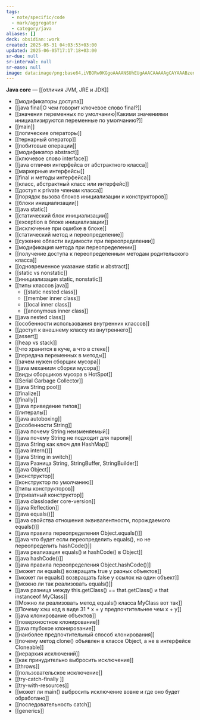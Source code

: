 ```yaml
---
tags:
  - note/specific/code
  - mark/aggregator
  - category/java
aliases: []
deck: obsidian::work
created: 2025-05-31 04:03:53+03:00
updated: 2025-06-05T17:17:18+03:00
sr-due: null
sr-interval: null
sr-ease: null
image: data:image/png;base64,iVBORw0KGgoAAAANSUhEUgAAACAAAAAgCAYAAABzenr0AAAA4UlEQVR4Ae1XAQbDMBTNSdpcoHdIC2A9W47we4NlZbtGwGwMwbABGQxAlofFMFsh+Rv5PE1/ynt92idfoORaSWmUbje9i/ARIRN8hJVmIHAm8kRaFh7cQs4DocGBJrouYAlumOBEsp8HXmDBid8WsKTwXLcbgz5O4Xy/ohWvl6APU+i2Y34BIN/fTu+20IeIvALw5h8KTuQVALu/7OcSsLy4HeD+Boj7L1iVygGC3S85QCCvQVSDqAbRfwRRDaJ6JmQ/ljs2Aaa3AkMp42hG/MMpCotmVtQaZQuM5w5D6ZP8Ad3WWERg2F0cAAAAAElFTkSuQmCC
---
```


**Java core**
—
[[отличия JVM, JRE и JDK]]
- [[модификаторы доступа]]
- [[java final|О чем говорит ключевое слово final?]]
- [[значения переменных по умолчанию|Какими значениями инициализируются переменные по умолчанию?]]
- [[main]]
- [[логические операторы]]
- [[тернарный оператор]]
- [[побитовые операции]]
- [[модификатор abstract]]
- [[ключевое слово interface]]
- [[java отличия интерфейса от абстрактного класса]]
- [[маркерные интерфейсы]]
- [[final и методы интерфейса]]
- [[класс, абстрактный класс или интерфейс]]
- [[доступ к private членам класса]]
- [[порядок вызова блоков инициализации и конструкторов]]
- [[блоки инициализации]]
- [[java static]]
- [[статический блок инициализации]]
- [[exception в блоке инициализации]]
- [[исключение при ошибке в блоке]]
- [[статический метод и переопределение]]
- [[сужение области видимости при переопределении]]
- [[модификация метода при переопределении]]
- [[получение доступа к переопределенным методам родительского класса]]
- [[одновременное указание static и abstract]]
- [[static vs nonstatic]]
- [[инициализация static, nonstatic]]
- [[типы классов java]]
	- [[static nested class]]
	- [[member inner class]]
	- [[local inner class]]
	- [[anonymous inner class]]
- [[java nested class]]
- [[особенности использования внутренних классов]]
- [[доступ к внешнему классу из внутреннего]]
- [[assert]]
- [[heap vs stack]]
- [[что хранится в куче, а что в стеке]]
- [[передача переменных в методы]]
- [[зачем нужен сборщик мусора]]
- [[java механизм сборки мусора]]
- [[виды сборщиков мусора в HotSpot]]
- [[Serial Garbage Collector]]
- [[java String pool]]
- [[finalize]]
- [[finally]]
- [[java приведение типов]]
- [[литералы]]
- [[java autoboxing]]
- [[особенности String]]
- [[java почему String неизменяемый]]
- [[java почему String не подходит для пароля]]
- [[java String как ключ для HashMap]]
- [[java intern()]]
- [[java String in switch]]
- [[java Разница String, StringBuffer, StringBuilder]]
- [[java Object]]
- [[конструктор]]
- [[конструктор по умолчанию]]
- [[типы конструкторов]]
- [[приватный конструктор]]
- [[java classloader core-version]]
- [[java Reflection]]
- [[java equals()]]
- [[java свойства отношения эквивалентности, порождаемого equals()]]
- [[java правила переопределения Object.equals()]]
- [[java что будет если переопределить equals(), но не переопределить hashCode()]]
- [[java реализация equals() и hashCode() в Object]]
- [[java hashCode()]]
- [[java правила переопределения Object.hashCode()]]
- [[может ли equals() возвращать true у разных объектов]]
- [[может ли equals() возвращать false у ссылок на один объект]]
- [[можно ли так реализовать equals()]]
- [[java разница между this.getClass() == that.getClass() и that instanceof MyClass]]
- [[Можно ли реализовать метод equals() класса MyClass вот так]]
- [[Почему хэш код в виде 31 * x + y предпочтительнее чем x + y]]
- [[java клонирование объектов]]
- [[поверхностное клонирование]]
- [[java глубокое клонирование]]
- [[наиболее предпочтительный способ клонирования]]
- [[почему метод clone() объявлен в классе Object, а не в интерфейсе Cloneable]]
- [[иерархия исключений]]
- [[как принудительно выбросить исключение]]
- [[throws]]
- [[пользовательское исключение]]
- [[try-catch-finally ]]
- [[try-with-resources]]
- [[может ли main() выбросить исключение вовне и где оно будет обработано]]
- [[последовательность catch]]
- [[generics]]
